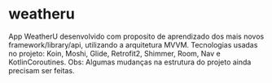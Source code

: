 # weatheru
App WeatherU desenvolvido com proposito de aprendizado dos mais novos framework/library/api, utilizando a arquitetura MVVM. 
Tecnologias usadas no projeto: Koin, Moshi, Glide, Retrofit2, Shimmer, Room, Nav e KotlinCoroutines.
Obs: Algumas mudanças na estrutura do projeto ainda precisam ser feitas. 
